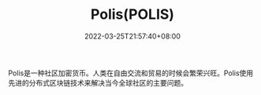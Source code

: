 ﻿---
weight: 
title: "Polis(POLIS)"
description: "Polis是一种社区加密货币"
date: 2022-03-25T21:57:40+08:00
lastmod: 2022-03-25T16:45:40+08:00
draft: false
authors: ["Metabd"]
featuredImage: "polispolis.webp"
link: ""
tags: ["数字代币","Polis(POLIS)"]
categories: ["navigation"]
navigation: ["数字代币"]
lightgallery: true
toc: true
pinned: false
recommend: false
recommend1: false
---
Polis是一种社区加密货币。人类在自由交流和贸易的时候会繁荣兴旺。Polis使用先进的分布式区块链技术来解决当今全球社区的主要问题。
